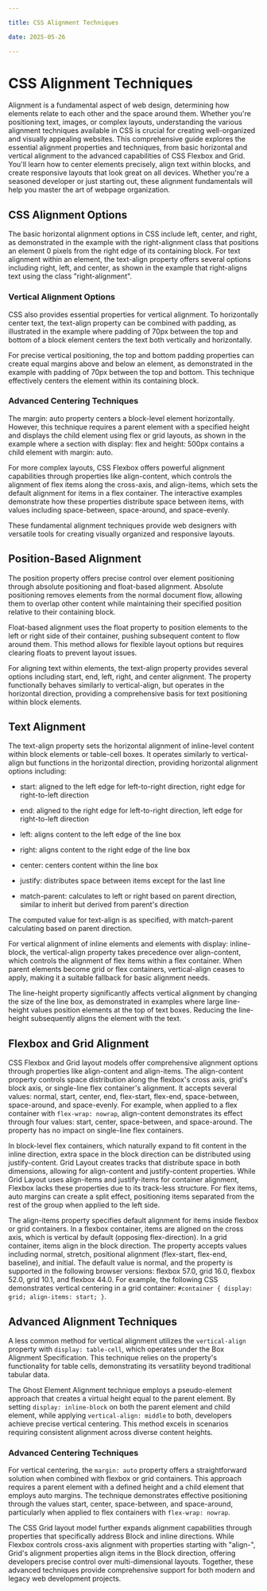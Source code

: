 ```yaml
---

title: CSS Alignment Techniques

date: 2025-05-26

---
```



# CSS Alignment Techniques

Alignment is a fundamental aspect of web design, determining how elements relate to each other and the space around them. Whether you're positioning text, images, or complex layouts, understanding the various alignment techniques available in CSS is crucial for creating well-organized and visually appealing websites. This comprehensive guide explores the essential alignment properties and techniques, from basic horizontal and vertical alignment to the advanced capabilities of CSS Flexbox and Grid. You'll learn how to center elements precisely, align text within blocks, and create responsive layouts that look great on all devices. Whether you're a seasoned developer or just starting out, these alignment fundamentals will help you master the art of webpage organization.


## CSS Alignment Options

The basic horizontal alignment options in CSS include left, center, and right, as demonstrated in the example with the right-alignment class that positions an element 0 pixels from the right edge of its containing block. For text alignment within an element, the text-align property offers several options including right, left, and center, as shown in the example that right-aligns text using the class "right-alignment".


### Vertical Alignment Options

CSS also provides essential properties for vertical alignment. To horizontally center text, the text-align property can be combined with padding, as illustrated in the example where padding of 70px between the top and bottom of a block element centers the text both vertically and horizontally.

For precise vertical positioning, the top and bottom padding properties can create equal margins above and below an element, as demonstrated in the example with padding of 70px between the top and bottom. This technique effectively centers the element within its containing block.


### Advanced Centering Techniques

The margin: auto property centers a block-level element horizontally. However, this technique requires a parent element with a specified height and displays the child element using flex or grid layouts, as shown in the example where a section with display: flex and height: 500px contains a child element with margin: auto.

For more complex layouts, CSS Flexbox offers powerful alignment capabilities through properties like align-content, which controls the alignment of flex items along the cross-axis, and align-items, which sets the default alignment for items in a flex container. The interactive examples demonstrate how these properties distribute space between items, with values including space-between, space-around, and space-evenly.

These fundamental alignment techniques provide web designers with versatile tools for creating visually organized and responsive layouts.


## Position-Based Alignment

The position property offers precise control over element positioning through absolute positioning and float-based alignment. Absolute positioning removes elements from the normal document flow, allowing them to overlap other content while maintaining their specified position relative to their containing block.

Float-based alignment uses the float property to position elements to the left or right side of their container, pushing subsequent content to flow around them. This method allows for flexible layout options but requires clearing floats to prevent layout issues.

For aligning text within elements, the text-align property provides several options including start, end, left, right, and center alignment. The property functionally behaves similarly to vertical-align, but operates in the horizontal direction, providing a comprehensive basis for text positioning within block elements.


## Text Alignment

The text-align property sets the horizontal alignment of inline-level content within block elements or table-cell boxes. It operates similarly to vertical-align but functions in the horizontal direction, providing horizontal alignment options including:

- start: aligned to the left edge for left-to-right direction, right edge for right-to-left direction

- end: aligned to the right edge for left-to-right direction, left edge for right-to-left direction

- left: aligns content to the left edge of the line box

- right: aligns content to the right edge of the line box

- center: centers content within the line box

- justify: distributes space between items except for the last line

- match-parent: calculates to left or right based on parent direction, similar to inherit but derived from parent's direction

The computed value for text-align is as specified, with match-parent calculating based on parent direction.

For vertical alignment of inline elements and elements with display: inline-block, the vertical-align property takes precedence over align-content, which controls the alignment of flex items within a flex container. When parent elements become grid or flex containers, vertical-align ceases to apply, making it a suitable fallback for basic alignment needs.

The line-height property significantly affects vertical alignment by changing the size of the line box, as demonstrated in examples where large line-height values position elements at the top of text boxes. Reducing the line-height subsequently aligns the element with the text.


## Flexbox and Grid Alignment

CSS Flexbox and Grid layout models offer comprehensive alignment options through properties like align-content and align-items. The align-content property controls space distribution along the flexbox's cross axis, grid's block axis, or single-line flex container's alignment. It accepts several values: normal, start, center, end, flex-start, flex-end, space-between, space-around, and space-evenly. For example, when applied to a flex container with `flex-wrap: nowrap`, align-content demonstrates its effect through four values: start, center, space-between, and space-around. The property has no impact on single-line flex containers.

In block-level flex containers, which naturally expand to fit content in the inline direction, extra space in the block direction can be distributed using justify-content. Grid Layout creates tracks that distribute space in both dimensions, allowing for align-content and justify-content properties. While Grid Layout uses align-items and justify-items for container alignment, Flexbox lacks these properties due to its track-less structure. For flex items, auto margins can create a split effect, positioning items separated from the rest of the group when applied to the left side.

The align-items property specifies default alignment for items inside flexbox or grid containers. In a flexbox container, items are aligned on the cross axis, which is vertical by default (opposing flex-direction). In a grid container, items align in the block direction. The property accepts values including normal, stretch, positional alignment (flex-start, flex-end, baseline), and initial. The default value is normal, and the property is supported in the following browser versions: flexbox 57.0, grid 16.0, flexbox 52.0, grid 10.1, and flexbox 44.0. For example, the following CSS demonstrates vertical centering in a grid container: `#container { display: grid; align-items: start; }`.


## Advanced Alignment Techniques

A less common method for vertical alignment utilizes the `vertical-align` property with `display: table-cell`, which operates under the Box Alignment Specification. This technique relies on the property's functionality for table cells, demonstrating its versatility beyond traditional tabular data.

The Ghost Element Alignment technique employs a pseudo-element approach that creates a virtual height equal to the parent element. By setting `display: inline-block` on both the parent element and child element, while applying `vertical-align: middle` to both, developers achieve precise vertical centering. This method excels in scenarios requiring consistent alignment across diverse content heights.


### Advanced Centering Techniques

For vertical centering, the `margin: auto` property offers a straightforward solution when combined with flexbox or grid containers. This approach requires a parent element with a defined height and a child element that employs auto margins. The technique demonstrates effective positioning through the values start, center, space-between, and space-around, particularly when applied to flex containers with `flex-wrap: nowrap`.

The CSS Grid layout model further expands alignment capabilities through properties that specifically address Block and inline directions. While Flexbox controls cross-axis alignment with properties starting with "align-", Grid's alignment properties align items in the Block direction, offering developers precise control over multi-dimensional layouts. Together, these advanced techniques provide comprehensive support for both modern and legacy web development projects.

